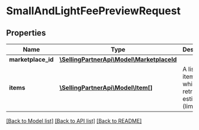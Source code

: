 # SmallAndLightFeePreviewRequest

## Properties
Name | Type | Description | Notes
------------ | ------------- | ------------- | -------------
**marketplace_id** | [**\SellingPartnerApi\Model\MarketplaceId**](MarketplaceId.md) |  | 
**items** | [**\SellingPartnerApi\Model\Item[]**](Item.md) | A list of items for which to retrieve fee estimates (limit: 25). | 

[[Back to Model list]](../README.md#documentation-for-models) [[Back to API list]](../README.md#documentation-for-api-endpoints) [[Back to README]](../README.md)


